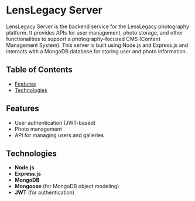 # LensLegacy Server

LensLegacy Server is the backend service for the LensLegacy photography platform. It provides APIs for user management, photo storage, and other functionalities to support a photography-focused CMS (Content Management System). This server is built using Node.js and Express.js and interacts with a MongoDB database for storing user and photo information.

## Table of Contents
- [Features](#features)
- [Technologies](#technologies)

## Features
- User authentication (JWT-based)
- Photo management
- API for managing users and galleries

## Technologies
- **Node.js**
- **Express.js**
- **MongoDB**
- **Mongoose** (for MongoDB object modeling)
- **JWT** (for authentication)

